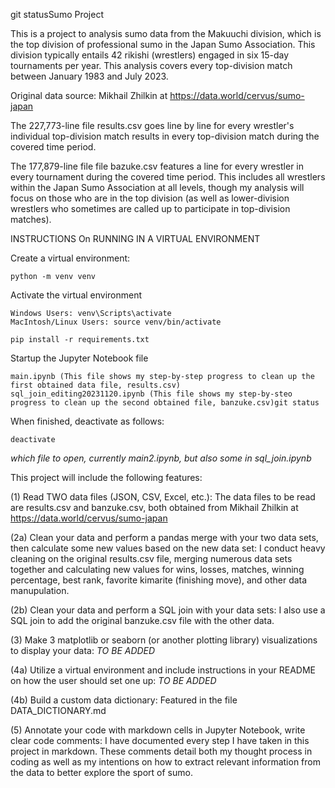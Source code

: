 git statusSumo Project

This is a project to analysis sumo data from the Makuuchi division, which is the top division of professional sumo in the Japan Sumo Association. This division typically entails 42 rikishi (wrestlers) engaged in six 15-day tournaments per year. This analysis covers every top-division match between January 1983 and July 2023.

Original data source: Mikhail Zhilkin at https://data.world/cervus/sumo-japan

The 227,773-line file results.csv goes line by line for every wrestler's individual top-division match results in every top-division match during the covered time period.

The 177,879-line file file bazuke.csv features a line for every wrestler in every tournament during the covered time period. This includes all wrestlers within the Japan Sumo Association at all levels, though my analysis will focus on those who are in the top division (as well as lower-division wrestlers who sometimes are called up to participate in top-division matches).


INSTRUCTIONS On RUNNING IN A VIRTUAL ENVIRONMENT

Create a virtual environment:

    python -m venv venv

Activate the virtual environment 
    
    Windows Users: venv\Scripts\activate
    MacIntosh/Linux Users: source venv/bin/activate

    pip install -r requirements.txt

Startup the Jupyter Notebook file

    main.ipynb (This file shows my step-by-step progress to clean up the first obtained data file, results.csv)
    sql_join_editing20231120.ipynb (This file shows my step-by-steo progress to clean up the second obtained file, banzuke.csv)git status

When finished, deactivate as follows:

    deactivate



*which file to open, currently main2.ipynb, but also some in sql_join.ipynb*


This project will include the following features:

(1) Read TWO data files (JSON, CSV, Excel, etc.):
    The data files to be read are results.csv and banzuke.csv, both obtained from Mikhail Zhilkin at https://data.world/cervus/sumo-japan

(2a) Clean your data and perform a pandas merge with your two data sets, then calculate some new values based on the new data set:
    I conduct heavy cleaning on the original results.csv file, merging numerous data sets together and calculating new values for wins, losses, matches, winning percentage, best rank, favorite kimarite (finishing move), and other data manupulation.

(2b) Clean your data and perform a SQL join with your data sets:
    I also use a SQL join to add the original banzuke.csv file with the other data.

(3) Make 3 matplotlib or seaborn (or another plotting library) visualizations to display your data:
    *TO BE ADDED*

(4a) Utilize a virtual environment and include instructions in your README on how the user should set one up:
    *TO BE ADDED*

(4b) Build a custom data dictionary:
    Featured in the file DATA_DICTIONARY.md

(5) Annotate your code with markdown cells in Jupyter Notebook, write clear code comments:
    I have documented every step I have taken in this project in markdown. These comments detail both my thought process in coding as well as my intentions on how to extract relevant information from the data to better explore the sport of sumo.

